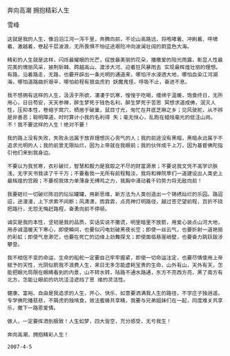 奔向高潮 拥抱精彩人生

雪峰


    这就是我的人生，像滔滔江河一泻千里，奔腾向前，不论山高路远，将咆哮着、冲刷着、呼啸着、激越着，卷起千层波浪，无所畏惧不怕征途艰险冲向波澜壮阔的蔚蓝色大海。

    精彩的人生就是这样，闪烁最耀眼的光芒，绽放最美丽的花朵，播撒爱的阳光雨露，彰显人性最完美的瑰丽风采，披荆斩棘、跨越高山、渡涉大河、迎着狂风暴雨去 实现最辉煌壮丽的理想。有路，沿着路走，无路，也要开辟出一条光明的通道来，哪怕汗水浸透大地，哪怕血染江河湖海，哪怕道路曲折艰辛，哪怕前程有狼虫虎豹 妖魔鬼怪，呼吸不止，奋进不息。

    我不想拥有这样的人生，汲汲于所欲，凄凄于饥寒，惶惶于吃喝，缠绵于温暖，饱食终日，无所用心，日日苟安，天天参禅，醉生梦死于钱色名利，醉生梦死于苦思 冥想求道成佛，泯灭人性，压抑本性，卷缩于窝穴，栖居于破巢，鼠目寸光，匆忙在井底芝麻之乡；见风驶舵，从不辨是非善恶；聪明障道，时时算计小我的名利得 失；毫无恒心，乱跑在蜡烛毫光的低洼山岗。不！我不要这样的人生！绝对不要！

    我的路上没有失败，失败永远属于放弃理想灰心丧气的人；我的前途没有黑暗，黑暗永远属于不追求光明的人；我的前景无限灿烂，因为上帝就在我眼前；我的伙伴成千上万，因为基督佛陀指引他们来到我身边。

    不要以为我贫寒，衣衫破烂，智慧和毅力是我取之不尽的财富源泉；不要说我文凭不高学识肤浅，无字天书我读了千千万；不要看我一无所有前程黯淡，我将和禅院草们一道建设出人类史上最辉煌的宫殿；不要视我体力单薄身无缚鸡之力，我胸中涌动着千钧势力将无敌向前！

    我要砸烂一切破烂陈旧的坛坛罐罐，用新思维，新方法为人类创造出一个锦绣灿烂的乐园。路迢迢，途漫漫，上下求索不间断；风潇潇，雨霏霏，点亮神灯明路径，越过苍茫望前程，百折不挠把路行，无怨无悔赶路程，奋勇向前不停顿。

    诚实是我的本性，坚韧是我的品质，实话实说不撒谎，明里暗里不放箭，用爱心装点山河大地，用赤诚温暖天下寒心，即使瞬间，也要似闪电划破黑夜长空；即使一丝云气，也要折射一道艳丽的彩虹；即使气息渺茫，也要在死亡的边缘上劲舞探戈；即使面临悬崖峭壁，也要奋力跳跃跋涉攀登。

    我不相信不变的命运，生命的船舵一定要自己牢牢握紧，即使一切命运注定，也要尽情使用上帝赋予的天性，光阴似箭我不浪费人生，来日无多怎能虚耗宝贵的生命，山外有山，天外有天，怎能把眼光局限在眼睛看到的内景，山不转水转，陆路不通水路通，东方不亮西方亮，黑了南方有北方，怎能让眼前的坑坑洼洼遮挡了思 维的灵活性。

    健康、富裕、自由是我追求的人生，开心、快乐、如意要洒满我人生的路径，不学庄子独逍遥，专学佛陀播慈悲，不屑虎豹独啃食，效法蜜蜂共享精，我要与兄弟姐妹们在一起，同度难关共享乐，撒下一路恩爱情。

    做人，一定要挥洒到极致！人生如梦，四大皆空，充分感受，无亏我生！

    奔向高潮，拥抱精彩人生！
    
    2007-4-5




